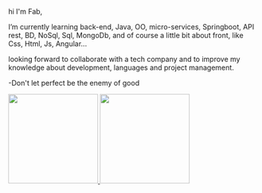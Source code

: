 hi I'm Fab,

 I’m currently learning back-end, Java, OO, micro-services, Springboot, API rest, BD, NoSql, Sql, MongoDb, and of course a little bit about front,
 like Css, Html, Js, Angular...
 
 looking forward to collaborate with a tech company and  to improve my knowledge about development, languages and project management.
 
 -Don't let perfect be the enemy of good
 
 <div>
  <a href="https://github.com/FabianoCarregas">
  <img height="180em" src="https://github-readme-stats.vercel.app/api?username=FabianoCarregas&show_icons=true&theme=dark&include_all_commits=true&count_private=true"/>
  <img height="180em" src="https://github-readme-stats.vercel.app/api/top-langs/?username=FabianoCarregas&layout=compact&langs_count=7&theme=dark"/>
   </div>

